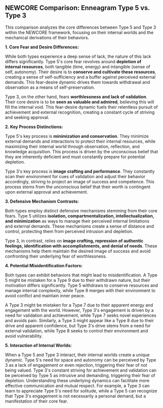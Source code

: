 ## NEWCORE Comparison: Enneagram Type 5 vs. Type 3

This comparison analyzes the core differences between Type 5 and Type 3 within the NEWCORE framework, focusing on their internal worlds and the mechanical derivations of their behaviors.

**1. Core Fear and Desire Differences:**

While both types experience a deep sense of lack, the nature of this lack differs significantly.  Type 5's core fear revolves around **depletion of internal resources**, both tangible (time, energy) and intangible (sense of self, autonomy).  Their desire is to **conserve and cultivate these resources**, creating a sense of self-sufficiency and a buffer against perceived external demands.  This fear-desire dynamic drives them towards withdrawal and observation as a means of self-preservation.

Type 3, on the other hand, fears **worthlessness and lack of validation**. Their core desire is to be **seen as valuable and admired**, believing this will fill the internal void.  This fear-desire dynamic fuels their relentless pursuit of achievement and external recognition, creating a constant cycle of striving and seeking approval.

**2. Key Process Distinctions:**

Type 5's key process is **minimization and conservation**. They minimize external demands and interactions to protect their internal resources, while maximizing their internal world through observation, reflection, and knowledge acquisition. This process is driven by the unconscious belief that they are inherently deficient and must constantly prepare for potential depletion.

Type 3's key process is **image crafting and performance**. They constantly scan their environment for cues of validation and adjust their behavior accordingly, striving to project an image of success and competence. This process stems from the unconscious belief that their worth is contingent upon external approval and achievement.

**3. Defensive Mechanism Contrasts:**

Both types employ distinct defensive mechanisms stemming from their core fears. Type 5 utilizes **isolation, compartmentalization, intellectualization, and minimization** as ways to manage their perceived internal limitations and external demands. These mechanisms create a sense of distance and control, protecting them from perceived intrusion and depletion.

Type 3, in contrast, relies on **image crafting, repression of authentic feelings, identification with accomplishments, and denial of needs**. These mechanisms help them maintain the desired image of success and avoid confronting their underlying fear of worthlessness.

**4. Potential Misidentification Factors:**

Both types can exhibit behaviors that might lead to misidentification. A Type 5 might be mistaken for a Type 9 due to their withdrawn nature, but their motivation differs significantly.  Type 5 withdraws to conserve resources and manage internal complexity, while Type 9 merges with their environment to avoid conflict and maintain inner peace.

A Type 3 might be mistaken for a Type 7 due to their apparent energy and engagement with the world. However, Type 3's engagement is driven by a need for validation and achievement, while Type 7 seeks novel experiences and avoids pain.  Similarly, a Type 3 might appear like a Type 8 due to their drive and apparent confidence, but Type 3's drive stems from a need for external validation, while Type 8 seeks to control their environment and avoid vulnerability.

**5. Interaction of Internal Worlds:**

When a Type 5 and Type 3 interact, their internal worlds create a unique dynamic.  Type 5's need for space and autonomy can be perceived by Type 3 as a lack of engagement or even rejection, triggering their fear of not being valued. Type 3's constant striving for achievement and validation can be perceived by Type 5 as intrusive and demanding, triggering their fear of depletion.  Understanding these underlying dynamics can facilitate more effective communication and mutual respect.  For example, a Type 3 can learn to appreciate Type 5's need for solitude, while a Type 5 can recognize that Type 3's engagement is not necessarily a personal demand, but a manifestation of their core fear.
